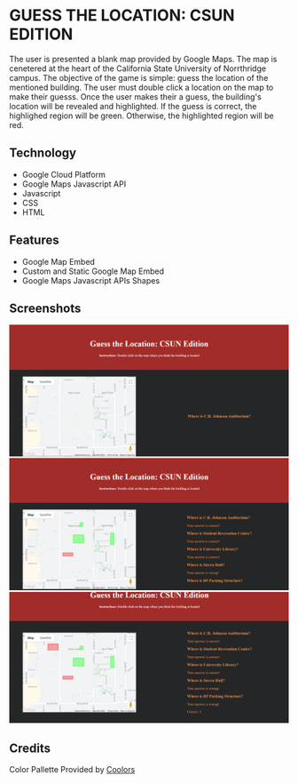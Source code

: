 # GUESS THE LOCATION: CSUN EDITION  
The user is presented a blank map provided by Google Maps. The map is cenetered at the heart of the California State University of Norrthridge campus. The objective of the game is simple: guess the location of the mentioned building. The user must double click a location on the map to make their guesss. Once the user makes their a guess, the building's location will be revealed and highlighted. If the guess is correct, the highlighed region will be green. Otherwise, the highlighted region will be red. 

## Technology
- Google Cloud Platform  
- Google Maps Javascript API  
- Javascript  
- CSS  
- HTML  

## Features  
- Google Map Embed  
- Custom and Static Google Map Embed  
- Google Maps Javascript APIs Shapes  

## Screenshots  
![image](https://github.com/kyledeguzmanx/fDev-website-guessLocation/blob/main/images/screen1.png)  
![image](https://github.com/kyledeguzmanx/fDev-website-guessLocation/blob/main/images/screen2.png)  
![image](https://github.com/kyledeguzmanx/fDev-website-guessLocation/blob/main/images/screen3.png)  

## Credits  
Color Pallette Provided by [Coolors](https://coolors.co/d1ccdc-e08e45-252627-a22c29-a93f55)

